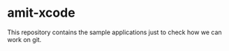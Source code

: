 amit-xcode
==========

This repository contains the sample applications just to check how we can work on git.